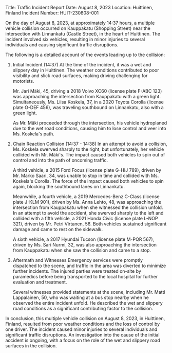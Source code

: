  Title: Traffic Incident Report
Date: August 8, 2023
Location: Huittinen, Finland
Incident Number: HUIT-230808-001

On the day of August 8, 2023, at approximately 14:37 hours, a multiple vehicle collision occurred on Kauppakatu (Shopping Street) near the intersection with Linnankatu (Castle Street), in the heart of Huittinen. The incident involved six vehicles, resulting in minor injuries to several individuals and causing significant traffic disruptions.

The following is a detailed account of the events leading up to the collision:

1. Initial Incident (14:37)
   At the time of the incident, it was a wet and slippery day in Huittinen. The weather conditions contributed to poor visibility and slick road surfaces, making driving challenging for motorists.

   Mr. Jari Mäki, 45, driving a 2018 Volvo XC60 (license plate F-ABC 123) was approaching the intersection from Kauppakatu with a green light. Simultaneously, Ms. Liisa Koskela, 37, in a 2020 Toyota Corolla (license plate O-DEF 456), was traveling southbound on Linnankatu, also with a green light.

   As Mr. Mäki proceeded through the intersection, his vehicle hydroplaned due to the wet road conditions, causing him to lose control and veer into Ms. Koskela's path.

2. Chain Reaction Collision (14:37 - 14:38)
   In an attempt to avoid a collision, Ms. Koskela swerved sharply to the right, but unfortunately, her vehicle collided with Mr. Mäki's. The impact caused both vehicles to spin out of control and into the path of oncoming traffic.

   A third vehicle, a 2015 Ford Focus (license plate G-HIJ 789), driven by Mr. Marko Saari, 34, was unable to stop in time and collided with Ms. Koskela's Corolla. The force of the impact caused both vehicles to spin again, blocking the southbound lanes on Linnankatu.

   Meanwhile, a fourth vehicle, a 2019 Mercedes-Benz C-Class (license plate J-KLM 901), driven by Ms. Anna Lehto, 48, was approaching the intersection from Kauppakatu when she witnessed the collision unfold. In an attempt to avoid the accident, she swerved sharply to the left and collided with a fifth vehicle, a 2021 Honda Civic (license plate L-NOP 321), driven by Mr. Petri Virtanen, 56. Both vehicles sustained significant damage and came to rest on the sidewalk.

   A sixth vehicle, a 2017 Hyundai Tucson (license plate M-PQR 567), driven by Ms. Sari Nurmi, 32, was also approaching the intersection from Kauppakatu when she saw the collision and came to a stop.

3. Aftermath and Witnesses
   Emergency services were promptly dispatched to the scene, and traffic in the area was diverted to minimize further incidents. The injured parties were treated on-site by paramedics before being transported to the local hospital for further evaluation and treatment.

   Several witnesses provided statements at the scene, including Mr. Matti Lappalainen, 50, who was waiting at a bus stop nearby when he observed the entire incident unfold. He described the wet and slippery road conditions as a significant contributing factor to the collision.

In conclusion, this multiple vehicle collision on August 8, 2023, in Huittinen, Finland, resulted from poor weather conditions and the loss of control by one driver. The incident caused minor injuries to several individuals and significant traffic disruptions. An investigation into the cause of the initial accident is ongoing, with a focus on the role of the wet and slippery road surfaces in the collision.